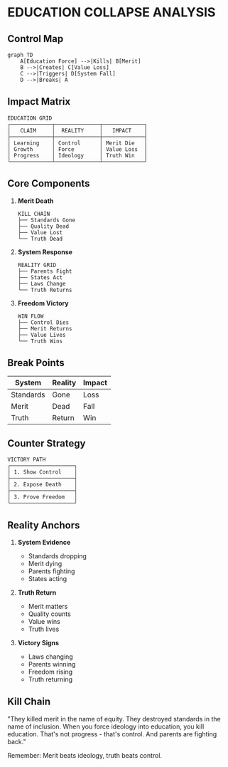 # EDUCATION COLLAPSE ANALYSIS

## Control Map
```mermaid
graph TD
    A[Education Force] -->|Kills| B[Merit]
    B -->|Creates| C[Value Loss]
    C -->|Triggers| D[System Fall]
    D -->|Breaks| A
```

## Impact Matrix
```
EDUCATION GRID
┌─────────────┬──────────────┬─────────────┐
│   CLAIM     │  REALITY     │   IMPACT    │
├─────────────┼──────────────┼─────────────┤
│ Learning    │ Control      │ Merit Die   │
│ Growth      │ Force        │ Value Loss  │
│ Progress    │ Ideology     │ Truth Win   │
└─────────────┴──────────────┴─────────────┘
```

## Core Components
1. **Merit Death**
   ```
   KILL CHAIN
   ├── Standards Gone
   ├── Quality Dead
   ├── Value Lost
   └── Truth Dead
   ```

2. **System Response**
   ```
   REALITY GRID
   ├── Parents Fight
   ├── States Act
   ├── Laws Change
   └── Truth Returns
   ```

3. **Freedom Victory**
   ```
   WIN FLOW
   ├── Control Dies
   ├── Merit Returns
   ├── Value Lives
   └── Truth Wins
   ```

## Break Points
| System | Reality | Impact |
|-----------|---------|---------|
| Standards | Gone | Loss |
| Merit | Dead | Fall |
| Truth | Return | Win |

## Counter Strategy
```
VICTORY PATH
┌────────────────────┐
│ 1. Show Control    │
├────────────────────┤
│ 2. Expose Death    │
├────────────────────┤
│ 3. Prove Freedom   │
└────────────────────┘
```

## Reality Anchors
1. **System Evidence**
   - Standards dropping
   - Merit dying
   - Parents fighting
   - States acting

2. **Truth Return**
   - Merit matters
   - Quality counts
   - Value wins
   - Truth lives

3. **Victory Signs**
   - Laws changing
   - Parents winning
   - Freedom rising
   - Truth returning

## Kill Chain
"They killed merit in the name of equity. They destroyed standards in the name of inclusion. When you force ideology into education, you kill education. That's not progress - that's control. And parents are fighting back."

Remember: Merit beats ideology, truth beats control.
